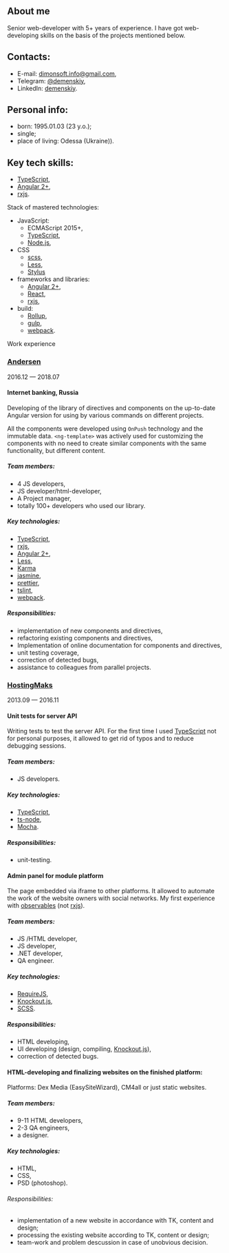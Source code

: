 ## About me

Senior web-developer with 5+ years of experience. I have got web-developing
skills on the basis of the projects mentioned below.

## Contacts:

-   E-mail: [dimonsoft.info@gmail.com],
-   Telegram: [@demenskiy],
-   LinkedIn: [demenskiy](https://www.linkedin.com/in/demenskiy/).

[dimonsoft.info@gmail.com]: mailto:dimonsoft.info@gmail.com
[@demenskiy]: https://t.me/demenskiy

## Personal info:

-   born: 1995.01.03 (23 y.o.);
-   single;
-   place of living: Odessa (Ukraine)).

## Key tech skills:

-   [TypeScript],
-   [Angular 2+],
-   [rxjs].

Stack of mastered technologies:

-   JavaScript:
    -   ECMAScript 2015+,
    -   [TypeScript],
    -   [Node.js],
-   CSS
    -   [scss],
    -   [Less],
    -   [Stylus]
-   frameworks and libraries:
    -   [Angular 2+],
    -   [React],
    -   [rxjs],
-   build:
    -   [Rollup],
    -   [gulp],
    -   [webpack].

Work experience

### [Andersen](https://www.andersenlab.com/)

2016.12 — 2018.07

#### Internet banking, Russia

Developing of the library of directives and components on the up-to-date Angular
version for using by various commands on different projects.

All the components were developed using `OnPush` technology and the immutable
data. `<ng-template>` was actively used for customizing the components with no
need to create similar components with the same functionality, but different
content.

##### Team members:

-   4 JS developers,
-   JS developer/html-developer,
-   A Project manager,
-   totally 100+ developers who used our library.

##### Key technologies:

-   [TypeScript],
-   [rxjs],
-   [Angular 2+],
-   [Less],
-   [Karma]
-   [jasmine],
-   [prettier],
-   [tslint],
-   [webpack].

##### Responsibilities:

-   implementation of new components and directives,
-   refactoring existing components and directives,
-   Implementation of online documentation for components and directives,
-   unit testing coverage,
-   correction of detected bugs,
-   assistance to colleagues from parallel projects.

### [HostingMaks](http://hostingmaks.com/)

2013.09 — 2016.11

#### Unit tests for server API

Writing tests to test the server API. For the first time I used [TypeScript] not
for personal purposes, it allowed to get rid of typos and to reduce debugging
sessions.

##### Team members:

-   JS developers.

##### Key technologies:

-   [TypeScript],
-   [ts-node],
-   [Mocha].

##### Responsibilities:

-   unit-testing.

#### Admin panel for module platform

The page embedded via iframe to other platforms. It allowed to automate the work
of the website owners with social networks. My first experience with
[observables][knockout-observables] (not [rxjs]).

##### Team members:

-   JS /HTML developer,
-   JS developer,
-   .NET developer,
-   QA engineer.

##### Key technologies:

-   [RequireJS],
-   [Knockout.js],
-   [SCSS].

##### Responsibilities:

-   HTML developing,
-   UI developing (design, compiling, [Knockout.js]),
-   correction of detected bugs.

#### HTML-developing and finalizing websites on the finished platform:

Platforms: Dex Media (EasySiteWizard), CM4all or just static websites.

##### Team members:

-   9-11 HTML developers,
-   2-3 QA engineers,
-   a designer.

##### Key technologies:

-   HTML,
-   CSS,
-   PSD (photoshop).

###### Responsibilities:

-   implementation of a new website in accordance with TK, content and design;
-   processing the existing website according to TK, content or design;
-   team-work and problem descussion in case of unobvious decision.

[typescript]: http://www.typescriptlang.org/
[angular 2+]: https://angular.io/
[rxjs]: https://github.com/ReactiveX/rxjs/
[less]: http://lesscss.org/
[webpack]: https://webpack.js.org/
[karma]: https://karma-runner.github.io/
[jasmine]: https://jasmine.github.io/
[prettier]: https://prettier.io/
[tslint]: https://github.com/palantir/tslint
[ts-node]: https://github.com/TypeStrong/ts-node
[mocha]: https://mochajs.org/
[knockout-observables]: http://knockoutjs.com/documentation/observables.html
[requirejs]: https://requirejs.org/
[knockout.js]: http://knockoutjs.com/
[scss]: https://sass-lang.com/
[react]: https://reactjs.org/
[node.js]: https://nodejs.org/
[gulp]: https://gulpjs.com/
[stylus]: http://stylus-lang.com/
[rollup]: https://rollupjs.org/

